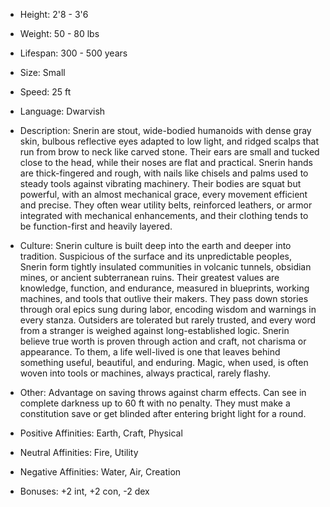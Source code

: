 - Height: 2'8 - 3'6
    
- Weight: 50 - 80 lbs
    
- Lifespan: 300 - 500 years 
    
- Size: Small
    
- Speed: 25 ft
    
- Language: Dwarvish
    
- Description: Snerin are stout, wide-bodied humanoids with dense gray skin, bulbous reflective eyes adapted to low light, and ridged scalps that run from brow to neck like carved stone. Their ears are small and tucked close to the head, while their noses are flat and practical. Snerin hands are thick-fingered and rough, with nails like chisels and palms used to steady tools against vibrating machinery. Their bodies are squat but powerful, with an almost mechanical grace, every movement efficient and precise. They often wear utility belts, reinforced leathers, or armor integrated with mechanical enhancements, and their clothing tends to be function-first and heavily layered.
    
- Culture: Snerin culture is built deep into the earth and deeper into tradition. Suspicious of the surface and its unpredictable peoples, Snerin form tightly insulated communities in volcanic tunnels, obsidian mines, or ancient subterranean ruins. Their greatest values are knowledge, function, and endurance, measured in blueprints, working machines, and tools that outlive their makers. They pass down stories through oral epics sung during labor, encoding wisdom and warnings in every stanza. Outsiders are tolerated but rarely trusted, and every word from a stranger is weighed against long-established logic. Snerin believe true worth is proven through action and craft, not charisma or appearance. To them, a life well-lived is one that leaves behind something useful, beautiful, and enduring. Magic, when used, is often woven into tools or machines, always practical, rarely flashy.
    
- Other: Advantage on saving throws against charm effects. Can see in complete darkness up to 60 ft with no penalty. They must make a constitution save or get blinded after entering bright light for a round.
    
- Positive Affinities: Earth, Craft, Physical
    
- Neutral Affinities: Fire, Utility
    
- Negative Affinities: Water, Air, Creation
    
- Bonuses: +2 int, +2 con, -2 dex
